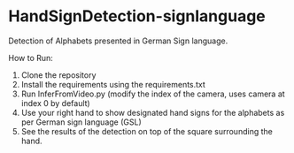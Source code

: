 # HandSignDetection-signlanguage
Detection of Alphabets presented in German Sign language.



How to Run:

1. Clone the repository
2. Install the requirements using the requirements.txt
2. Run InferFromVideo.py (modify the index of the camera, uses camera at index 0 by default)
3. Use your right hand to show designated hand signs for the alphabets as per German sign language (GSL)
4. See the results of the detection on top of the square surrounding the hand.

